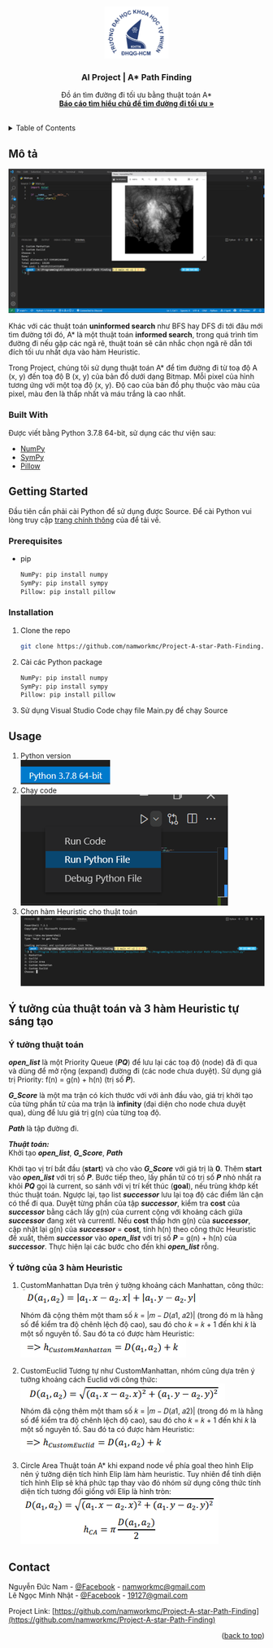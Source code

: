 <div id="top"></div>
<!--
*** Thanks for checking out the Best-README-Template. If you have a suggestion
*** that would make this better, please fork the repo and create a pull request
*** or simply open an issue with the tag "enhancement".
*** Don't forget to give the project a star!
*** Thanks again! Now go create something AMAZING! :D
-->



<!-- PROJECT SHIELDS -->
<!--
*** I'm using markdown "reference style" links for readability.
*** Reference links are enclosed in brackets [ ] instead of parentheses ( ).
*** See the bottom of this document for the declaration of the reference variables
*** for contributors-url, forks-url, etc. This is an optional, concise syntax you may use.
*** https://www.markdownguide.org/basic-syntax/#reference-style-links
-->

[comment]: <> ([![Contributors][contributors-shield]][contributors-url])

[comment]: <> ([![Forks][forks-shield]][forks-url])

[comment]: <> ([![Stargazers][stars-shield]][stars-url])

[comment]: <> ([![Issues][issues-shield]][issues-url])

[comment]: <> ([![MIT License][license-shield]][license-url])

[comment]: <> ([![LinkedIn][linkedin-shield]][linkedin-url])



<!-- PROJECT LOGO -->
<br />
<div align="center">
  <a href="https://github.com/namworkmc/Project-A-star-Path-Finding">
    <img src="images/logo.png" alt="Logo" width="25%">
  </a>

  <h3 align="center">AI Project | A* Path Finding</h3>

  <p align="center">
    Đồ án tìm đường đi tối ưu bằng thuật toán A*
    <br />
    <a href="https://github.com/namworkmc/Project-A-star-Path-Finding/tree/main/Report"><strong>Báo cáo tìm hiểu chủ đề tìm đường đi tối ưu »</strong></a>
    <br />
    <br />
  </p>
</div>



<!-- TABLE OF CONTENTS -->
<details>
  <summary>Table of Contents</summary>
  <ol>
    <li>
      <a href="#about-the-project">About The Project</a>
      <ul>
        <li><a href="#built-with">Built With</a></li>
      </ul>
    </li>
    <li>
      <a href="#getting-started">Getting Started</a>
      <ul>
        <li><a href="#prerequisites">Prerequisites</a></li>
        <li><a href="#installation">Installation</a></li>
      </ul>
    </li>
    <li><a href="#usage">Usage</a></li>
    <li><a href="#roadmap">Roadmap</a></li>
    <li><a href="#contributing">Contributing</a></li>
    <li><a href="#license">License</a></li>
    <li><a href="#contact">Contact</a></li>
    <li><a href="#acknowledgments">Acknowledgments</a></li>
  </ol>
</details>



<!-- ABOUT THE PROJECT -->
## Mô tả

[![Product Name Screen Shot][product-screenshot]](https://example.com)

Khác với các thuật toán **uninformed search** như BFS hay DFS đi tới đâu mới tìm đường tới đó,
A* là một thuật toán **informed search**, trong quá trình tìm đường đi nếu gặp các ngã rẽ, thuật toán sẽ cân nhắc chọn ngã rẽ
dẫn tới đích tối ưu nhất dựa vào hàm Heuristic.

Trong Project, chúng tôi sử dụng thuật toán A* để tìm đường đi từ toạ độ A (x, y) đến toạ độ B (x, y) của bản đồ dưới dạng Bitmap.
Mỗi pixel của hình tương ứng với một toạ độ (x, y). Độ cao của bản đồ phụ thuộc vào màu của pixel, màu đen là thấp nhất và máu trắng là cao nhất.




### Built With

Được viết bằng Python 3.7.8 64-bit, sử dụng các thư viện sau:

* [NumPy](https://numpy.org/)
* [SymPy](https://www.sympy.org/)
* [Pillow](https://pillow.readthedocs.io/en/stable/)

<!-- GETTING STARTED -->
## Getting Started

Đầu tiên cần phải cài Python để sử dụng được Source. Để cài Python vui lòng truy cập [trang chính thông](https://www.python.org/downloads/) của để tải về. 

### Prerequisites

* pip
  ```sh
  NumPy: pip install numpy
  SymPy: pip install sympy
  Pillow: pip install pillow
  ```

### Installation

1. Clone the repo
   ```sh
   git clone https://github.com/namworkmc/Project-A-star-Path-Finding.git
   ```
2. Cài các Python package
   ```sh
   NumPy: pip install numpy
   SymPy: pip install sympy
   Pillow: pip install pillow
   ```
3. Sử dụng Visual Studio Code chạy file Main.py để chạy Source

<!-- USAGE EXAMPLES -->
## Usage
1. Python version <br />
![img.png](images/s1.png)
2. Chạy code <br />
![img.png](images/s2.png)
3. Chọn hàm Heuristic cho thuật toán <br />
![img.png](images/s3.png)
   


<!-- IDEA -->
## Ý tưởng của thuật toán và 3 hàm Heuristic tự sáng tạo

### Ý tưởng thuật toán
**_open_list_** là một Priority Queue (**_PQ_**) để lưu lại các toạ độ (node) đã đi qua và dùng để mở rộng (expand)
đường đi (các node chưa duyệt). Sử dụng giá trị Priority: f(n) = g(n) + h(n) (trị số **_P_**).

**_G_Score_** là một ma trận có kích thước với với ảnh đầu vào, giá trị khởi tạo của từng phần tử của ma
trận là **infinity** (đại diện cho node chưa duyệt qua), dùng để lưu giá trị g(n) của từng toạ độ.

**_Path_** là tập đường đi.

**_Thuật toán:_**<br>
Khởi tạo **_open_list_**, **_G_Score_**, **_Path_**

Khởi tạo vị trí bắt đầu (**start**) và cho vào **_G_Score_** với giá trị là **0**. Thêm **start** vào **_open_list_**
với trị số **_P_**. Bước tiếp theo, lấy phần tử có trị số **_P_** nhỏ nhất ra khỏi **_PQ_** gọi là current, 
so sánh với vị trí kết thúc (**goal**), nếu trùng khớp kết thúc thuật toán. 
Ngược lại, tạo list **_successor_** lưu lại toạ độ các điểm lân cận có thể đi qua.
Duyệt từng phần của tập **_successor_**, kiểm tra **cost** của **_successor_** bằng cách lấy g(n) của current
cộng với khoảng cách giữa **_successor_** đang xét và currentl. Nếu **cost** thấp hơn g(n) của **_successor_**, cập
nhật lại g(n) của **_successor_** = **cost**, tính h(n) theo công thức Heuristic đề xuất, thêm **_successor_** vào
**_open_list_** với trị số **_P_** = g(n) + h(n) của **_successor_**. Thực hiện lại các bước cho đến khi **_open_list_** rỗng.

### Ý tưởng của 3 hàm Heuristic
1. CustomManhattan
Dựa trên ý tưởng khoảng cách Manhattan, công thức: <br>
   ![img_3.png](img_3.png)<br>
Nhóm đã cộng thêm một tham số 𝑘 = |𝑚 − 𝐷(𝑎1, 𝑎2)| (trong đó m là hằng số để kiểm tra độ chênh lệch độ cao),
sau đó cho 𝑘 = 𝑘 + 1 đến khi 𝑘 là một số nguyên tố. Sau đó ta có được hàm Heuristic:<br>
![img_4.png](img_4.png)<br>
   
2. CustomEuclid
Tương tự như CustomManhattan, nhóm cũng dựa trên ý tưởng khoảng cách Euclid với công thức:<br>
![img_1.png](img_1.png)<br>
Nhóm đã cộng thêm một tham số 𝑘 = |𝑚 − 𝐷(𝑎1, 𝑎2)| (trong đó m là hằng số để kiểm tra độ chênh lệch độ cao),
sau đó cho 𝑘 = 𝑘 + 1 đến khi 𝑘 là một số nguyên tố. Sau đó ta có được hàm Heuristic:<br>
![img_2.png](img_2.png)


3. Circle Area
Thuật toán A* khi expand node về phía goal theo hình Elip nên ý tưởng diện
tích hình Elip làm hàm heuristic. Tuy nhiên để tính diện tích hình Elip sẽ khá phức
tạp thay vào đó nhóm sử dụng công thức tính diện tích tương đối giống với Elip là hình tròn:<br>
![img.png](img.png)

<!-- CONTACT -->
## Contact

Nguyễn Đức Nam - [@Facebook](https://www.facebook.com/DucNamHCMUS) - namworkmc@gmail.com<br>
Lê Ngọc Minh Nhật - [@Facebook](https://www.facebook.com/profile.php?id=100050103259038) - 19127@gmail.com

Project Link: [https://github.com/namworkmc/Project-A-star-Path-Finding](https://github.com/namworkmc/Project-A-star-Path-Finding)

<p align="right">(<a href="#top">back to top</a>)</p>


<!-- MARKDOWN LINKS & IMAGES -->
<!-- https://www.markdownguide.org/basic-syntax/#reference-style-links -->
[contributors-shield]: https://img.shields.io/github/contributors/othneildrew/Best-README-Template.svg?style=for-the-badge
[contributors-url]: https://github.com/othneildrew/Best-README-Template/graphs/contributors
[forks-shield]: https://img.shields.io/github/forks/othneildrew/Best-README-Template.svg?style=for-the-badge
[forks-url]: https://github.com/othneildrew/Best-README-Template/network/members
[stars-shield]: https://img.shields.io/github/stars/othneildrew/Best-README-Template.svg?style=for-the-badge
[stars-url]: https://github.com/othneildrew/Best-README-Template/stargazers
[issues-shield]: https://img.shields.io/github/issues/othneildrew/Best-README-Template.svg?style=for-the-badge
[issues-url]: https://github.com/othneildrew/Best-README-Template/issues
[license-shield]: https://img.shields.io/github/license/othneildrew/Best-README-Template.svg?style=for-the-badge
[license-url]: https://github.com/othneildrew/Best-README-Template/blob/master/LICENSE.txt
[linkedin-shield]: https://img.shields.io/badge/-LinkedIn-black.svg?style=for-the-badge&logo=linkedin&colorB=555
[linkedin-url]: https://linkedin.com/in/othneildrew
[product-screenshot]: images/screenshot.png

